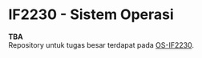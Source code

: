 # IF2230 - Sistem Operasi
**TBA** \
Repository untuk tugas besar terdapat pada [OS-IF2230](https://github.com/Lock1/OS-IF2230).
